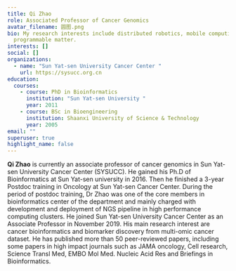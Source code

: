 ```yaml
---
title: Qi Zhao
role: Associated Professor of Cancer Genomics
avatar_filename: 圆图.png
bio: My research interests include distributed robotics, mobile computing and
  programmable matter.
interests: []
social: []
organizations:
  - name: "Sun Yat-sen University Cancer Center "
    url: https://sysucc.org.cn
education:
  courses:
    - course: PhD in Bioinformatics
      institution: "Sun Yat-sen University "
      year: 2011
    - course: BSc in Bioengineering
      institution: Shaanxi University of Science & Technology
      year: 2005
email: ""
superuser: true
highlight_name: false
---
```

**Qi Zhao** is currently an associate professor of cancer genomics in Sun Yat-sen University Cancer Center (SYSUCC). He gained his Ph.D of Bioinformatics at Sun Yat-sen university in 2016. Then he finished a 3-year Postdoc training in Oncology at Sun Yat-sen Cancer Center. During the period of postdoc training, Dr Zhao was one of the core members in bioinformatics center of the department and mainly charged with development and deployment of NGS pipeline in high performance computing clusters. He joined Sun Yat-sen University Cancer Center as an Associate Professor in November 2019. His main research interest are cancer bioinformatics and biomarker discovery from multi-omic cancer dataset. He has published more than 50 peer-reviewed papers, including some papers in high impact journals such as JAMA oncology, Cell research, Science Transl Med, EMBO Mol Med. Nucleic Acid Res and Briefings in Bioinformatics.